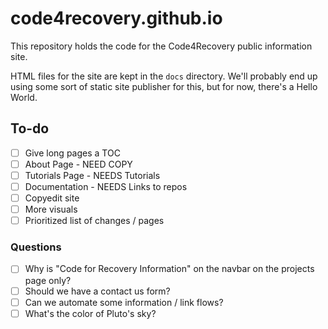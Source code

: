 # code4recovery.github.io

This repository holds the code for the Code4Recovery public information site.

HTML files for the site are kept in the `docs` directory. We'll probably end up using some sort of static site publisher for this, but for now, there's a Hello World.

## To-do

- [ ] Give long pages a TOC 
- [ ] About Page - NEED COPY
- [ ] Tutorials Page - NEEDS Tutorials
- [ ] Documentation - NEEDS Links to repos
- [ ] Copyedit site
- [ ] More visuals
- [ ] Prioritized list of changes / pages

### Questions

- [ ] Why is "Code for Recovery Information"  on the navbar on the projects page only?
- [ ] Should we have a contact us form?
- [ ] Can we automate some information / link flows?
- [ ] What's the color of Pluto's sky?